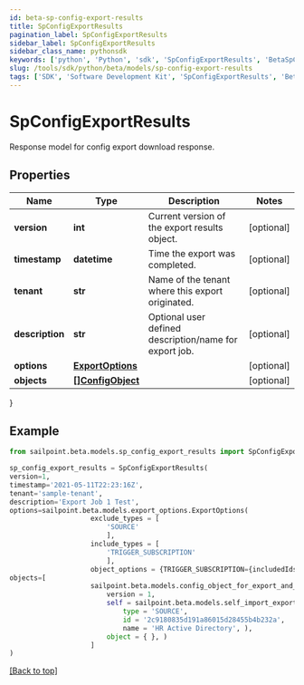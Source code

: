 ```yaml
---
id: beta-sp-config-export-results
title: SpConfigExportResults
pagination_label: SpConfigExportResults
sidebar_label: SpConfigExportResults
sidebar_class_name: pythonsdk
keywords: ['python', 'Python', 'sdk', 'SpConfigExportResults', 'BetaSpConfigExportResults'] 
slug: /tools/sdk/python/beta/models/sp-config-export-results
tags: ['SDK', 'Software Development Kit', 'SpConfigExportResults', 'BetaSpConfigExportResults']
---
```


# SpConfigExportResults

Response model for config export download response.

## Properties

Name | Type | Description | Notes
------------ | ------------- | ------------- | -------------
**version** | **int** | Current version of the export results object. | [optional] 
**timestamp** | **datetime** | Time the export was completed. | [optional] 
**tenant** | **str** | Name of the tenant where this export originated. | [optional] 
**description** | **str** | Optional user defined description/name for export job. | [optional] 
**options** | [**ExportOptions**](export-options) |  | [optional] 
**objects** | [**[]ConfigObject**](config-object) |  | [optional] 
}

## Example

```python
from sailpoint.beta.models.sp_config_export_results import SpConfigExportResults

sp_config_export_results = SpConfigExportResults(
version=1,
timestamp='2021-05-11T22:23:16Z',
tenant='sample-tenant',
description='Export Job 1 Test',
options=sailpoint.beta.models.export_options.ExportOptions(
                    exclude_types = [
                        'SOURCE'
                        ], 
                    include_types = [
                        'TRIGGER_SUBSCRIPTION'
                        ], 
                    object_options = {TRIGGER_SUBSCRIPTION={includedIds=[be9e116d-08e1-49fc-ab7f-fa585e96c9e4], includedNames=[Test 2]}}, ),
objects=[
                    sailpoint.beta.models.config_object_for_export_and_import.Config Object for Export and Import(
                        version = 1, 
                        self = sailpoint.beta.models.self_import_export_dto.SelfImportExportDto(
                            type = 'SOURCE', 
                            id = '2c9180835d191a86015d28455b4b232a', 
                            name = 'HR Active Directory', ), 
                        object = { }, )
                    ]
)

```
[[Back to top]](#) 


